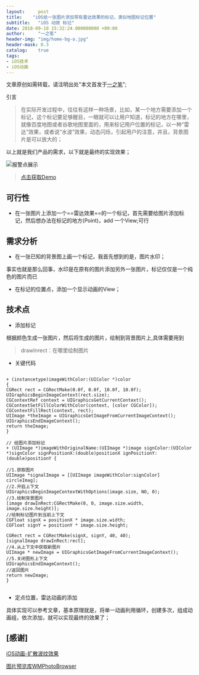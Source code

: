 ```yaml
---
layout:     post
title:    "iOS给一张图片添加带有雷达效果的标记，类似地图标记位置"
subtitle:   "iOS 动效 标记"
date: 2018-09-10 15:32:24.000000000 +09:00
author:     "一之笔"
header-img: "img/home-bg-o.jpg"
header-mask: 0.3
catalog:    true
tags:
- iOS技术
- iOS动画
---
```


文章原创如需转载，请注明出处"本文首发于[一之笔](https://yizibi.github.io/)";


引言

> 在实际开发过程中，往往有这样一种场景，比如，某一个地方需要添加一个标记，这个标记要足够醒目，一眼就可以让用户知道，标记的地方在哪里，就像百度地图或者谷歌地图里面的，用来标记用户位置的标记，以一种“雷达”效果，或者说“水波”效果，动态闪烁，引起用户的注意，并且，背景图片是可以放大的；


以上就是我们产品的需求，以下就是最终的实现效果；

![报警点展示](http://o9zpq25pv.bkt.clouddn.com/lucyBlog/image.gif)

> [点击获取Demo](https://github.com/lucyios/CustomeUILib)

## 可行性

* 在一张图片上添加一个==雷达效果==的一个标记，首先需要给图片添加标记，然后想办法在标记的地方(Point)，add 一个View;可行

## 需求分析

* 在一张已知的背景图上画一个标记，我首先想到的是，图片水印；

事实也就是那么回事，水印是在原有的图片添加另外一张图片，标记仅仅是一个纯色的图片而已

* 在标记的位置点，添加一个显示动画的View；

## 技术点

* 添加标记

根据颜色生成一张图片，然后将生成的图片，绘制到背景图片上,具体需要用到 

> drawInrect：在哪里绘制图片

* 关键代码

```

+ (instancetype)imageWithColor:(UIColor *)color
{
CGRect rect = CGRectMake(0.0f, 0.0f, 10.0f, 10.0f);
UIGraphicsBeginImageContext(rect.size);
CGContextRef context = UIGraphicsGetCurrentContext();
CGContextSetFillColorWithColor(context, [color CGColor]);
CGContextFillRect(context, rect);
UIImage *theImage = UIGraphicsGetImageFromCurrentImageContext();
UIGraphicsEndImageContext();
return theImage;
}

// 给图片添加标记
+ (UIImage *)imageWithOriginalName:(UIImage *)image signColor:(UIColor *)signColor signPositionX:(double)positionX ignPositionY:(double)positionY {

//1.获取图片
UIImage *signalImage = [[UIImage imageWithColor:signColor] circleImag];
//2.开启上下文
UIGraphicsBeginImageContextWithOptions(image.size, NO, 0);
//3.绘制背景图片
[image drawInRect:CGRectMake(0, 0, image.size.width, image.size.height)];
//绘制标记图片到当前上下文
CGFloat signX = positionX * image.size.width;
CGFloat signY = positionY * image.size.height;

CGRect rect = CGRectMake(signX, signY, 40, 40);
[signalImage drawInRect:rect];
//4.从上下文中获取新图片
UIImage * newImage = UIGraphicsGetImageFromCurrentImageContext();
//5.关闭图形上下文
UIGraphicsEndImageContext();
//返回图片
return newImage;
}


```
* 定点位置，雷达动画的添加

具体实现可以参考文章，基本原理就是，将单一动画利用循环，创建多次，组成动画组，依次添加，就可以实现最终的效果了；



## [感谢]

[iOS动画-扩散波纹效果](http://www.cocoachina.com/ios/20180327/22778.html)

[图片预览库WMPhotoBrowser](https://github.com/zhengwenming/WMPhotoBrowser)
